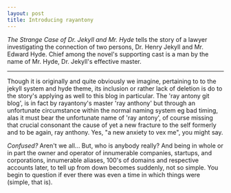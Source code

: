 ```yaml
---
layout: post
title: Introducing rayantony
---
```


*The Strange Case of Dr. Jekyll and Mr. Hyde* tells the story of a lawyer investigating the connection of two persons, Dr. Henry Jekyll and Mr. Edward Hyde. Chief among the novel's supporting cast is a man by the name of Mr. Hyde, Dr. Jekyll's effective master.

-----

Though it is originally and quite obviously we imagine, pertaining to to the jekyll system and hyde theme, its inclusion or rather lack of deletion is do to the story's applying as well to this blog in particular. The 'ray antony git blog', is in fact by rayantony's master 'ray anthony' but through an unfortunate circumstance within the normal naming system eg bad timing, alas it must bear the unfortunate name of 'ray antony', of course missing that crucial consonant the cause of yet a new fracture to the self formerly and to be again, ray anthony. Yes, "a new anxiety to vex me", you might say. 

*Confused?* Aren't we all... But, who is anybody really? And being in whole or in part the owner and operator of innumerable companies, startups, and corporations, innumerable aliases, 100's of domains and respective accounts later, to tell up from down becomes suddenly, not so simple. You begin to question if ever there was even a time in which things were (simple, that is).

